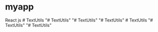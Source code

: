 # myapp
 React js
#   T e x t U t i l s  
 "# TextUtils" 
"# TextUtils" 
"# TextUtils" 
#   T e x t U t i l s  
 "# TextUtils" 
"# TextUtils" 

